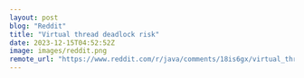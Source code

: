 ```yaml
---
layout: post
blog: "Reddit"
title: "Virtual thread deadlock risk"
date: 2023-12-15T04:52:52Z
image: images/reddit.png
remote_url: "https://www.reddit.com/r/java/comments/18is6gx/virtual_thread_deadlock_risk/"
---
```

